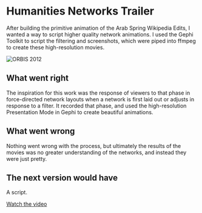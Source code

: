 # Humanities Networks Trailer

After building the primitive animation of the Arab Spring Wikipedia Edits, I wanted a way to script higher quality network animations. I used the Gephi Toolkit to script the filtering and screenshots, which were piped into ffmpeg to create these high-resolution movies. 

![ORBIS 2012](images/full/networks.png)

## What went right

The inspiration for this work was the response of viewers to that phase in force-directed network layouts when a network is first laid out or adjusts in response to a filter. It recorded that phase, and used the high-resolution Presentation Mode in Gephi to create beautiful animations.

## What went wrong

Nothing went wrong with the process, but ultimately the results of the movies was no greater understanding of the networks, and instead they were just pretty.

## The next version would have

A script.

[Watch the video](https://www.youtube.com/watch?v=PIFmjhK2Qao)